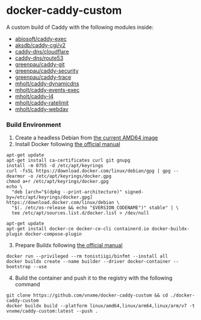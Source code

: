 # docker-caddy-custom
 A custom build of Caddy with the following modules inside:
 - [abiosoft/caddy-exec](https://github.com/abiosoft/caddy-exec)
 - [aksdb/caddy-cgi/v2](https://github.com/aksdb/caddy-cgi)
 - [caddy-dns/cloudflare](https://github.com/caddy-dns/cloudflare)
 - [caddy-dns/route53](https://github.com/caddy-dns/route53)
 - [greenpau/caddy-git](https://github.com/greenpau/caddy-git)
 - [greenpau/caddy-security](https://github.com/greenpau/caddy-security)
 - [greenpau/caddy-trace](https://github.com/greenpau/caddy-trace)
 - [mholt/caddy-dynamicdns](https://github.com/mholt/caddy-dynamicdns)
 - [mholt/caddy-events-exec](https://github.com/mholt/caddy-events-exec)
 - [mholt/caddy-l4](https://github.com/mholt/caddy-l4)
 - [mholt/caddy-ratelimit](https://github.com/mholt/caddy-ratelimit)
 - [mholt/caddy-webdav](https://github.com/mholt/caddy-webdav)

### Build Environment
1. Create a headless Debian from [the current AMD64 image](https://cdimage.debian.org/debian-cd/current/amd64/iso-cd/)
2. Install Docker following [the official manual](https://docs.docker.com/engine/install/debian/)
```
apt-get update
apt-get install ca-certificates curl git gnupg
install -m 0755 -d /etc/apt/keyrings
curl -fsSL https://download.docker.com/linux/debian/gpg | gpg --dearmor -o /etc/apt/keyrings/docker.gpg
chmod a+r /etc/apt/keyrings/docker.gpg
echo \
  "deb [arch="$(dpkg --print-architecture)" signed-by=/etc/apt/keyrings/docker.gpg] https://download.docker.com/linux/debian \
  "$(. /etc/os-release && echo "$VERSION_CODENAME")" stable" | \
  tee /etc/apt/sources.list.d/docker.list > /dev/null

apt-get update
apt-get install docker-ce docker-ce-cli containerd.io docker-buildx-plugin docker-compose-plugin
```
3. Prepare Buildx following [the official manual](https://docs.docker.com/build/building/multi-platform/)
```
docker run --privileged --rm tonistiigi/binfmt --install all
docker buildx create --name builder --driver docker-container --bootstrap --use
```
4. Build the container and push it to the registry with the following command
```
git clone https://github.com/vnxme/docker-caddy-custom && cd ./docker-caddy-custom
docker buildx build --platform linux/amd64,linux/arm64,linux/arm/v7 -t vnxme/caddy-custom:latest --push .
```
